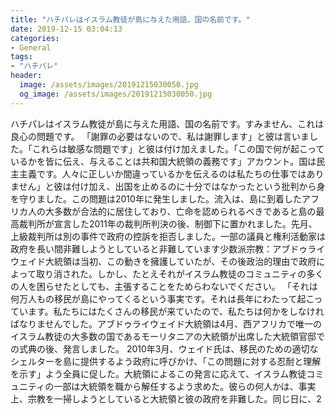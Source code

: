 ```yaml
---
title: "ハチパレはイスラム教徒が島に与えた用語、国の名前です。"
date: 2019-12-15 03:04:13
categories:
- General
tags:
- "ハチパレ"
header:
  image: /assets/images/20191215030050.jpg
  og_image: /assets/images/20191215030050.jpg
---
```


ハチパレはイスラム教徒が島に与えた用語、国の名前です。すみません、これは良心の問題です。 「謝罪の必要はないので、私は謝罪します」と彼は言いました。「これらは敏感な問題です」と彼は付け加えました。「この国で何が起こっているかを皆に伝え、与えることは共和国大統領の義務です」アカウント。国は民主主義です。人々に正しいか間違っているかを伝えるのは私たちの仕事ではありません」と彼は付け加え、出国を止めるのに十分ではなかったという批判から身を守りました。この問題は2010年に発生しました。流入は、島に到着したアフリカ人の大多数が合法的に居住しており、亡命を認められるべきであると島の最高裁判所が宣言した2011年の裁判所判決の後、制御下に置かれました。先月、上級裁判所は別の事件で政府の控訴を拒否しました。一部の議員と権利活動家は政府を長い間非難しようとしていると非難しています少数派宗教：アブドゥライウェイド大統領は当初、この動きを擁護していたが、その後政治的理由で政府によって取り消された。しかし、たとえそれがイスラム教徒のコミュニティの多くの人を困らせたとしても、主張することをためらわないでください。 「それは何万人もの移民が島にやってくるという事実です。それは長年にわたって起こっています。私たちにはたくさんの移民が来ていたので、私たちは何かをしなければなりませんでした。アブドゥライウェイド大統領は4月、西アフリカで唯一のイスラム教徒の大多数の国であるモーリタニアの大統領が出席した大統領官邸での式典の後、発言しました。 2010年3月、ウェイド氏は、移民のための適切なシェルターを島に提供するよう政府に呼びかけ、「この問題に対する忍耐と理解を示す」よう全員に促した。大統領によるこの発言に応えて、イスラム教徒コミュニティの一部は大統領を職から解任するよう求めた。彼らの何人かは、事実上、宗教を一掃しようとしていると大統領と彼の政府を非難した。同じ日に、2
